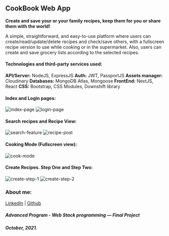 ## CookBook Web App

**Create and save your or your family recipes, keep them for you or share them with the world!**

A simple, straightforward, and easy-to-use platform where users can create/read/update/delete recipes and check/save others, with a fullscreen recipe version to use while cooking or in the supermarket. Also, users can create and save grocery lists according to the selected recipes.

#### Technologies and third-party services used:

**API/Server:** NodeJS, ExpressJS
**Auth:** JWT, PassportJS
**Assets manager:** Cloudinary
**Databases:** MongoDB Atlas, Mongoose
**FrontEnd:** NextJS, React
**CSS:** Bootstrap, CSS Modules, Downshift library

#### Index and Login pages:

![index-page](https://github.com/tatsOre/cookbook/blob/master/client/public/readme_assets/02_Save_Favs.jpg "Index Page") ![login-page](https://github.com/tatsOre/cookbook/blob/master/client/public/readme_assets/05_Login_Page.jpg "Login Page")

#### Search recipes and Recipe View:

![search-feature](https://github.com/tatsOre/cookbook/blob/master/client/public/readme_assets/10_Search_Bar.jpg "Search Recipes") ![recipe-post](https://github.com/tatsOre/cookbook/blob/master/client/public/readme_assets/03_Recipe_Post.jpg "Recipe Post Page")

#### Cooking Mode (Fullscreen view):

![cook-mode](https://github.com/tatsOre/cookbook/blob/master/client/public/readme_assets/04_Cook_Mode.jpg "Cook Mode")

#### Create Recipes. Step One and Step Two:

![create-step-1](https://github.com/tatsOre/cookbook/blob/master/client/public/readme_assets/08_Create_Recipe_Ing.jpg "Create Step One") ![create-step-2](https://github.com/tatsOre/cookbook/blob/master/client/public/readme_assets/08_Create_Recipe_Steps.jpg "Create Step Two")

### About me:

[LinkedIn](https://www.linkedin.com/in/tatiana-orejuela-zapata/) | [Github](https://github.com/tatsOre)

##### Advanced Program - Web Stack programming ― Final Project

##### October, 2021.
